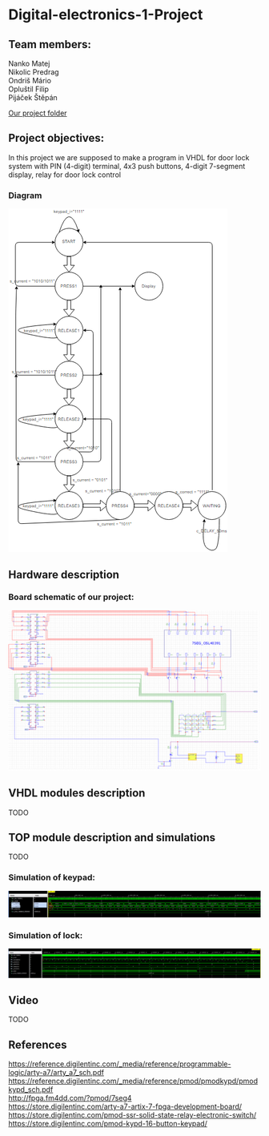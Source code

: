 # Digital-electronics-1-Project

## Team members: 
Nanko     Matej <br>
Nikolic   Predrag <br>
Ondriš    Mário <br>
Opluštil  Filip <br>
Pijáček   Štěpán <br>

[Our project folder](https://github.com/xnanko00/Digital-electronics-1-Project)

## Project objectives:
In this project we are supposed to make a program in VHDL for door lock system with PIN (4-digit) terminal, 4x3 push buttons, 4-digit 7-segment display, relay for door lock control 

### Diagram

![Diagram](images/diagram.png)

## Hardware description 

### Board schematic of our project:
![Schematic](images/schematic.png)

## VHDL modules description 
TODO

## TOP module description and simulations
TODO

### Simulation of keypad:
![KeypadSimulation](images/simulation_keypad.png)

### Simulation of lock:
![LockSimulation](images/simulation1.png)

## Video
TODO

## References 

https://reference.digilentinc.com/_media/reference/programmable-logic/arty-a7/arty_a7_sch.pdf <br>
https://reference.digilentinc.com/_media/reference/pmod/pmodkypd/pmodkypd_sch.pdf <br>
http://fpga.fm4dd.com/?pmod/7seg4 <br>
https://store.digilentinc.com/arty-a7-artix-7-fpga-development-board/ <br>
https://store.digilentinc.com/pmod-ssr-solid-state-relay-electronic-switch/ <br>
https://store.digilentinc.com/pmod-kypd-16-button-keypad/ <br>
